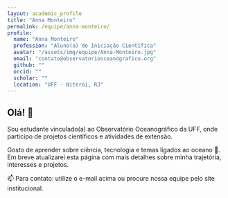 ```yaml
---
layout: academic_profile
title: "Anna Monteiro"
permalink: /equipe/anna-monteiro/
profile:
  name: "Anna Monteiro"
  profession: "Aluno(a) de Iniciação Científica"
  avatar: "/assets/img/equipe/Anna-Monteiro.jpg"
  email: "contato@observatoriooceanografico.org"
  github: ""
  orcid: ""
  scholar: ""
  location: "UFF - Niterói, RJ"
---
```


## Olá! 👋

Sou estudante vinculado(a) ao Observatório Oceanográfico da UFF, onde participo de projetos científicos e atividades de extensão.

Gosto de aprender sobre ciência, tecnologia e temas ligados ao oceano 🌊. Em breve atualizarei esta página com mais detalhes sobre minha trajetória, interesses e projetos.

📫 Para contato: utilize o e-mail acima ou procure nossa equipe pelo site institucional.
